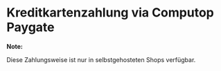 # Kreditkartenzahlung via Computop Paygate 

**Note:**

Diese Zahlungsweise ist nur in selbstgehosteten Shops verfügbar.

  

  




